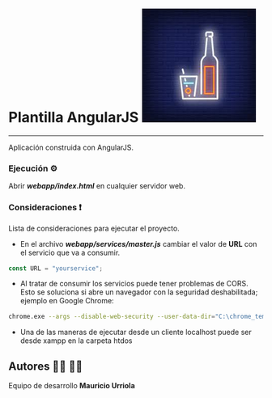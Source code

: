 # Plantilla AngularJS ![MOBI-LIQUEUR](public/resources/descarga1.png)

___

Aplicación construida con AngularJS.

### Ejecución ⚙️

Abrir ***webapp/index.html*** en cualquier servidor web.

### Consideraciones ❗

Lista de consideraciones para ejecutar el proyecto.

- En el archivo ***webapp/services/master.js*** cambiar el valor de **URL** con el servicio que va a consumir.

```javascript
const URL = "yourservice";
```

- Al tratar de consumir los servicios puede tener problemas de CORS. Esto se soluciona si abre un navegador con la seguridad deshabilitada; ejemplo en Google Chrome:

```sh
chrome.exe --args --disable-web-security --user-data-dir="C:\chrome_temp"
```
- Una de las maneras de ejecutar desde un cliente localhost puede ser desde xampp en la carpeta htdos
## Autores 👨‍💻 👩‍💻

Equipo de desarrollo **Mauricio Urriola**
